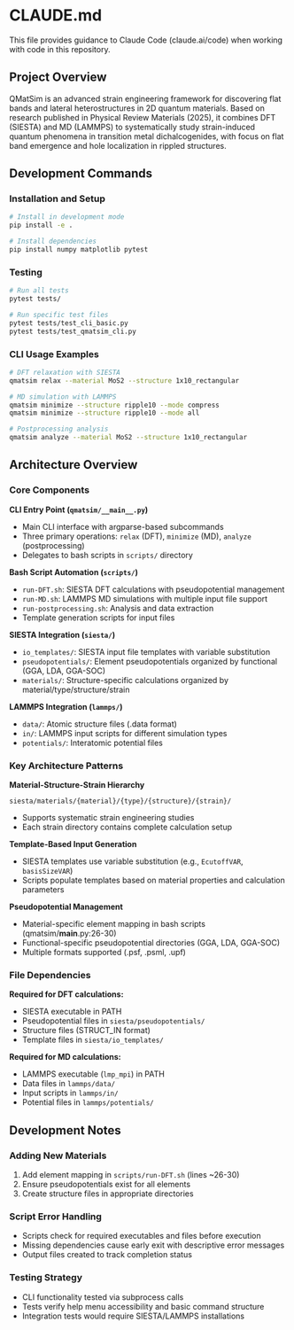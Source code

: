 # CLAUDE.md

This file provides guidance to Claude Code (claude.ai/code) when working with code in this repository.

## Project Overview

QMatSim is an advanced strain engineering framework for discovering flat bands and lateral heterostructures in 2D quantum materials. Based on research published in Physical Review Materials (2025), it combines DFT (SIESTA) and MD (LAMMPS) to systematically study strain-induced quantum phenomena in transition metal dichalcogenides, with focus on flat band emergence and hole localization in rippled structures.

## Development Commands

### Installation and Setup
```bash
# Install in development mode
pip install -e .

# Install dependencies
pip install numpy matplotlib pytest
```

### Testing
```bash
# Run all tests
pytest tests/

# Run specific test files
pytest tests/test_cli_basic.py
pytest tests/test_qmatsim_cli.py
```

### CLI Usage Examples
```bash
# DFT relaxation with SIESTA
qmatsim relax --material MoS2 --structure 1x10_rectangular

# MD simulation with LAMMPS
qmatsim minimize --structure ripple10 --mode compress
qmatsim minimize --structure ripple10 --mode all

# Postprocessing analysis
qmatsim analyze --material MoS2 --structure 1x10_rectangular
```

## Architecture Overview

### Core Components

**CLI Entry Point (`qmatsim/__main__.py`)**
- Main CLI interface with argparse-based subcommands
- Three primary operations: `relax` (DFT), `minimize` (MD), `analyze` (postprocessing)
- Delegates to bash scripts in `scripts/` directory

**Bash Script Automation (`scripts/`)**
- `run-DFT.sh`: SIESTA DFT calculations with pseudopotential management
- `run-MD.sh`: LAMMPS MD simulations with multiple input file support
- `run-postprocessing.sh`: Analysis and data extraction
- Template generation scripts for input files

**SIESTA Integration (`siesta/`)**
- `io_templates/`: SIESTA input file templates with variable substitution
- `pseudopotentials/`: Element pseudopotentials organized by functional (GGA, LDA, GGA-SOC)
- `materials/`: Structure-specific calculations organized by material/type/structure/strain

**LAMMPS Integration (`lammps/`)**
- `data/`: Atomic structure files (.data format)
- `in/`: LAMMPS input scripts for different simulation types
- `potentials/`: Interatomic potential files

### Key Architecture Patterns

**Material-Structure-Strain Hierarchy**
```
siesta/materials/{material}/{type}/{structure}/{strain}/
```
- Supports systematic strain engineering studies
- Each strain directory contains complete calculation setup

**Template-Based Input Generation**
- SIESTA templates use variable substitution (e.g., `EcutoffVAR`, `basisSizeVAR`)
- Scripts populate templates based on material properties and calculation parameters

**Pseudopotential Management**
- Material-specific element mapping in bash scripts (qmatsim/__main__.py:26-30)
- Functional-specific pseudopotential directories (GGA, LDA, GGA-SOC)
- Multiple formats supported (.psf, .psml, .upf)

### File Dependencies

**Required for DFT calculations:**
- SIESTA executable in PATH
- Pseudopotential files in `siesta/pseudopotentials/`
- Structure files (STRUCT_IN format)
- Template files in `siesta/io_templates/`

**Required for MD calculations:**
- LAMMPS executable (`lmp_mpi`) in PATH
- Data files in `lammps/data/`
- Input scripts in `lammps/in/`
- Potential files in `lammps/potentials/`

## Development Notes

### Adding New Materials
1. Add element mapping in `scripts/run-DFT.sh` (lines ~26-30)
2. Ensure pseudopotentials exist for all elements
3. Create structure files in appropriate directories

### Script Error Handling
- Scripts check for required executables and files before execution
- Missing dependencies cause early exit with descriptive error messages
- Output files created to track completion status

### Testing Strategy
- CLI functionality tested via subprocess calls
- Tests verify help menu accessibility and basic command structure
- Integration tests would require SIESTA/LAMMPS installations
